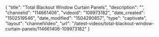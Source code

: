 {
    "title": "Total Blackout Window Curtain Panels",
    "description": "",
    "channelid": "114661406",
    "videoid": "109973182",
    "date_created": "1502519546",
    "date_modified": "1504290857",
    "type": "captivate",
    "layout": "channelVideo",
    "url": "\/latest-videos\/total-blackout-window-curtain-panels\/114661406-109973182"
}